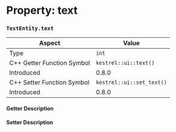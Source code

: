 
# Property: text
### `TextEntity.text`

| Aspect | Value |
| --- | --- |
| Type | `int` |
| C++ Getter Function Symbol | `kestrel::ui::text()` |
| Introduced | 0.8.0 |
| C++ Setter Function Symbol | `kestrel::ui::set_text()` |
| Introduced | 0.8.0 |

#### Getter Description

#### Setter Description

